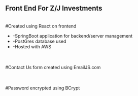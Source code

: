 <h2>Front End For Z/J Investments</h2>
<br />
#Created using React on frontend
<ul>
<li>-SpringBoot application for backend/server management</li>
<li>-PostGres database used</li>
<li>-Hosted with AWS</li>
</ul>

<br /><br />
#Contact Us form created using EmailJS.com

<br /><br />
#Password encrypted using BCrypt
